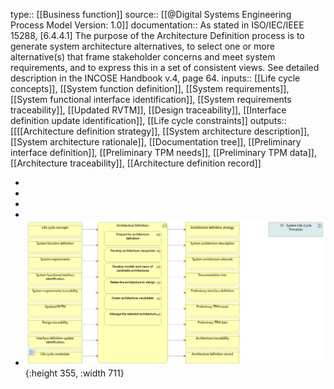 type:: [[Business function]]
source:: [[@Digital Systems Engineering Process Model Version: 1.0]]
documentation:: As stated in ISO/IEC/IEEE 15288, [6.4.4.1] The purpose of the Architecture Definition process is to generate system architecture alternatives, to select one or more alternative(s) that frame stakeholder concerns and meet system requirements, and to express this in a set of consistent views.  See detailed description in the INCOSE Handbook v.4, page 64.
inputs:: [[Life cycle concepts]], [[System function definition]], [[System requirements]], [[System functional interface identification]], [[System requirements traceability]], [[Updated RVTM]], [[Design traceability]], [[Interface definition update identification]], [[Life cycle constraints]]
outputs:: [[[[Architecture definition strategy]], [[System architecture description]], [[System architecture rationale]], [[Documentation tree]], [[Preliminary interface definition]], [[Preliminary TPM needs]], [[Preliminary TPM data]], [[Architecture traceability]], [[Architecture definition record]]

-
-
-
-
- ![image.png](../assets/image_1689415405381_0.png){:height 355, :width 711}